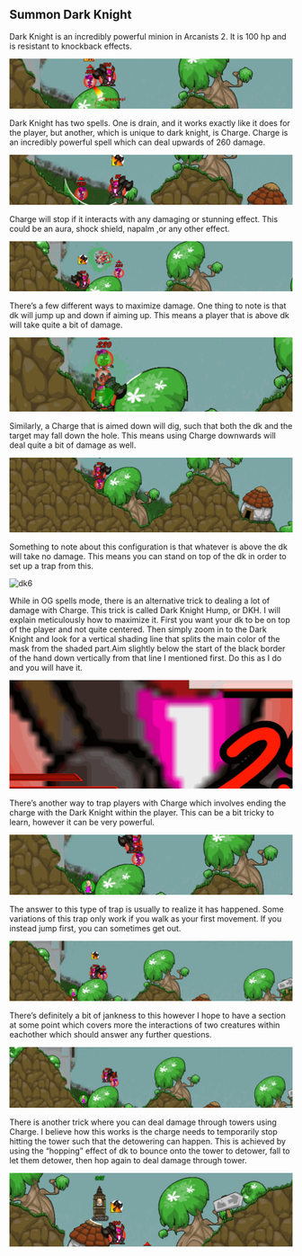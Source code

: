 ## Summon Dark Knight


Dark Knight is an incredibly powerful minion in Arcanists 2. It is 100 hp and is resistant to knockback effects.


![dk1](https://raw.githubusercontent.com/1IlIl/wikidata/main/underdark/gifs/dk1.gif)


Dark Knight has two spells. One is drain, and it works exactly like it does for the player, but another, which is unique to dark knight, is Charge. Charge is an incredibly powerful spell which can deal upwards of 260 damage.


![dk2](https://raw.githubusercontent.com/1IlIl/wikidata/main/underdark/gifs/dk2.gif)


Charge will stop if it interacts with any damaging or stunning effect. This could be an aura, shock shield, napalm ,or any other effect.


![dk3](https://raw.githubusercontent.com/1IlIl/wikidata/main/underdark/gifs/dk3.gif)


There’s a few different ways to maximize damage. One thing to note is that dk will jump up and down if aiming up. This means a player that is above dk will take quite a bit of damage.


![dk4](https://raw.githubusercontent.com/1IlIl/wikidata/main/underdark/gifs/dk4.gif)


Similarly, a Charge that is aimed down will dig, such that both the dk and the target may fall down the hole. This means using Charge downwards will deal quite a bit of damage as well.


![dk5](https://raw.githubusercontent.com/1IlIl/wikidata/main/underdark/gifs/dk5.gif)


Something to note about this configuration is that whatever is above the dk will take no damage. This means you can stand on top of the dk in order to set up a trap from this.


![dk6](https://raw.githubusercontent.com/1IlIl/wikidata/main/underdark/gifs/dk6gif.gif)


While in OG spells mode, there is an alternative trick to dealing a lot of damage with Charge. This trick is called Dark Knight Hump, or DKH. I will explain meticulously how to maximize it. First you want your dk to be on top of the player and not quite centered. Then simply zoom in to the Dark Knight and look for a vertical shading line that splits the main color of the mask from the shaded part.Aim slightly below the start of the black border of the hand down vertically from that line I mentioned first. Do this as I do and you will have it.


![dk7](https://raw.githubusercontent.com/1IlIl/wikidata/main/underdark/gifs/dk7.gif)


There’s another way to trap players with Charge which involves ending the charge with the Dark Knight within the player. This can be a bit tricky to learn, however it can be very powerful.


![dk8](https://raw.githubusercontent.com/1IlIl/wikidata/main/underdark/gifs/dk8.gif)


The answer to this type of trap is usually to realize it has happened. Some variations of this trap only work if you walk as your first movement. If you instead jump first, you can sometimes get out.


![dk9](https://raw.githubusercontent.com/1IlIl/wikidata/main/underdark/gifs/dk9.gif)


There’s definitely a bit of jankness to this however I hope to have a section at some point which covers more the interactions of two creatures within eachother which should answer any further questions.


![dk10](https://raw.githubusercontent.com/1IlIl/wikidata/main/underdark/gifs/dk10.gif)


There is another trick where you can deal damage through towers using Charge. I believe how this works is the charge needs to temporarily stop hitting the tower such that the detowering can happen. This is achieved by using the “hopping” effect of dk to bounce onto the tower to detower, fall to let them detower, then hop again to deal damage through tower.


![dk11](https://raw.githubusercontent.com/1IlIl/wikidata/main/underdark/gifs/dk11.gif)

